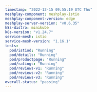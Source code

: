 ```yaml
---
timestamp: "2022-12-15 09:55:19 UTC Thu"
meshplay-component: meshplay-istio
meshplay-component-version: edge
meshplay-server-version: "v0.6.35"
k8s-distro: minikube
k8s-version: "v1.24.7"
service-mesh: istio
service-mesh-version: "1.16.1"
tests:
  pod/istiod: "Running"
  pod/details: "Running"
  pod/productpage: "Running"
  pod/ratings: "Running"
  pod/reviews-v1: "Running"
  pod/reviews-v2: "Running"
  pod/reviews-v3: "Running"
overall-status: "passing"
---
```

